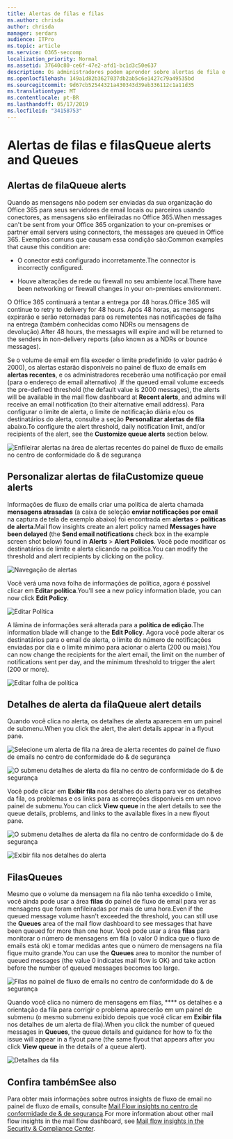 ```yaml
---
title: Alertas de filas e filas
ms.author: chrisda
author: chrisda
manager: serdars
audience: ITPro
ms.topic: article
ms.service: O365-seccomp
localization_priority: Normal
ms.assetid: 37640c80-ce6f-47e2-afd1-bc1d3c50e637
description: Os administradores podem aprender sobre alertas de fila e filas no painel de fluxo de emails no centro de conformidade do & de segurança.
ms.openlocfilehash: 149a1d82b3627037db2ab5c6e1427c79a49535bd
ms.sourcegitcommit: 9d67cb52544321a430343d39eb336112c1a11d35
ms.translationtype: MT
ms.contentlocale: pt-BR
ms.lasthandoff: 05/17/2019
ms.locfileid: "34158753"
---
```

# <a name="queue-alerts-and-queues"></a><span data-ttu-id="d4f06-103">Alertas de filas e filas</span><span class="sxs-lookup"><span data-stu-id="d4f06-103">Queue alerts and Queues</span></span>

## <a name="queue-alerts"></a><span data-ttu-id="d4f06-104">Alertas de fila</span><span class="sxs-lookup"><span data-stu-id="d4f06-104">Queue alerts</span></span>

<span data-ttu-id="d4f06-105">Quando as mensagens não podem ser enviadas da sua organização do Office 365 para seus servidores de email locais ou parceiros usando conectores, as mensagens são enfileiradas no Office 365.</span><span class="sxs-lookup"><span data-stu-id="d4f06-105">When messages can't be sent from your Office 365 organization to your on-premises or partner email servers using connectors, the messages are queued in Office 365.</span></span> <span data-ttu-id="d4f06-106">Exemplos comuns que causam essa condição são:</span><span class="sxs-lookup"><span data-stu-id="d4f06-106">Common examples that cause this condition are:</span></span>

- <span data-ttu-id="d4f06-107">O conector está configurado incorretamente.</span><span class="sxs-lookup"><span data-stu-id="d4f06-107">The connector is incorrectly configured.</span></span>

- <span data-ttu-id="d4f06-108">Houve alterações de rede ou firewall no seu ambiente local.</span><span class="sxs-lookup"><span data-stu-id="d4f06-108">There have been networking or firewall changes in your on-premises environment.</span></span>

<span data-ttu-id="d4f06-109">O Office 365 continuará a tentar a entrega por 48 horas.</span><span class="sxs-lookup"><span data-stu-id="d4f06-109">Office 365 will continue to retry to delivery for 48 hours.</span></span> <span data-ttu-id="d4f06-110">Após 48 horas, as mensagens expirarão e serão retornadas para os remetentes nas notificações de falha na entrega (também conhecidas como NDRs ou mensagens de devolução).</span><span class="sxs-lookup"><span data-stu-id="d4f06-110">After 48 hours, the messages will expire and will be returned to the senders in non-delivery reports (also known as a NDRs or bounce messages).</span></span>

<span data-ttu-id="d4f06-111">Se o volume de email em fila exceder o limite predefinido (o valor padrão é 2000), os alertas estarão disponíveis no painel de fluxo de emails em **alertas recentes**, e os administradores receberão uma notificação por email (para o endereço de email alternativo) .</span><span class="sxs-lookup"><span data-stu-id="d4f06-111">If the queued email volume exceeds the pre-defined threshold (the default value is 2000 messages), the alerts will be available in the mail flow dashboard at **Recent alerts**, and admins will receive an email notification (to their alternative email address).</span></span> <span data-ttu-id="d4f06-112">Para configurar o limite de alerta, o limite de notificação diária e/ou os destinatários do alerta, consulte a seção **Personalizar alertas de fila** abaixo.</span><span class="sxs-lookup"><span data-stu-id="d4f06-112">To configure the alert threshold, daily notification limit, and/or recipients of the alert, see the **Customize queue alerts** section below.</span></span>

![Enfileirar alertas na área de alertas recentes do painel de fluxo de emails no centro de conformidade do & de segurança](media/5fc4a51c-6118-4270-960b-c6b176ef94ae.png)

## <a name="customize-queue-alerts"></a><span data-ttu-id="d4f06-114">Personalizar alertas de fila</span><span class="sxs-lookup"><span data-stu-id="d4f06-114">Customize queue alerts</span></span>

<span data-ttu-id="d4f06-115">Informações de fluxo de emails criar uma política de alerta chamada **mensagens atrasadas** (a caixa de seleção **enviar notificações por email** na captura de tela de exemplo abaixo) foi encontrada em **alertas** \> **políticas de alerta**.</span><span class="sxs-lookup"><span data-stu-id="d4f06-115">Mail flow insights create an alert policy named **Messages have been delayed** (the **Send email notifications** check box in the example screen shot below) found in **Alerts** \> **Alert Policies**.</span></span> <span data-ttu-id="d4f06-116">Você pode modificar os destinatários de limite e alerta clicando na política.</span><span class="sxs-lookup"><span data-stu-id="d4f06-116">You can modify the threshold and alert recipients by clicking on the policy.</span></span>

![Navegação de alertas](media/efb95976-9e0b-484e-a2fd-093c5bc7a40f.png)

<span data-ttu-id="d4f06-118">Você verá uma nova folha de informações de política, agora é possível clicar em **Editar política**.</span><span class="sxs-lookup"><span data-stu-id="d4f06-118">You'll see a new policy information blade, you can now click **Edit Policy**.</span></span>

![Editar Política ](media/ed2aceae-3ee2-4849-a17e-87915987a7dd.png)

<span data-ttu-id="d4f06-120">A lâmina de informações será alterada para a **política de edição**.</span><span class="sxs-lookup"><span data-stu-id="d4f06-120">The information blade will change to the **Edit Policy**.</span></span> <span data-ttu-id="d4f06-121">Agora você pode alterar os destinatários para o email de alerta, o limite do número de notificações enviadas por dia e o limite mínimo para acionar o alerta (200 ou mais).</span><span class="sxs-lookup"><span data-stu-id="d4f06-121">You can now change the recipients for the alert email, the limit on the number of notifications sent per day, and the minimum threshold to trigger the alert (200 or more).</span></span>

![Editar folha de política](media/c657cc74-7867-474c-b2c9-dc478449f990.png)

## <a name="queue-alert-details"></a><span data-ttu-id="d4f06-123">Detalhes de alerta da fila</span><span class="sxs-lookup"><span data-stu-id="d4f06-123">Queue alert details</span></span>

<span data-ttu-id="d4f06-124">Quando você clica no alerta, os detalhes de alerta aparecem em um painel de submenu.</span><span class="sxs-lookup"><span data-stu-id="d4f06-124">When you click the alert, the alert details appear in a flyout pane.</span></span>

![Selecione um alerta de fila na área de alerta recentes do painel de fluxo de emails no centro de conformidade do & de segurança](media/1f6b0e96-5b2c-41ef-9684-9d813b3fabe6.png)

![O submenu detalhes de alerta da fila no centro de conformidade do & de segurança](media/105c8fff-912f-4763-8806-2740ebdecd4b.png)

<span data-ttu-id="d4f06-127">Você pode clicar em **Exibir fila** nos detalhes do alerta para ver os detalhes da fila, os problemas e os links para as correções disponíveis em um novo painel de submenu.</span><span class="sxs-lookup"><span data-stu-id="d4f06-127">You can click **View queue** in the alert details to see the queue details, problems, and links to the available fixes in a new flyout pane.</span></span>

![O submenu detalhes de alerta da fila no centro de conformidade do & de segurança](media/8ff60955-55ef-4f32-a966-85e02cb608d1.png)

![Exibir fila nos detalhes do alerta](media/4eb088fe-5dd9-4bf4-b959-c1bb2545c515.png)

## <a name="queues"></a><span data-ttu-id="d4f06-130">Filas</span><span class="sxs-lookup"><span data-stu-id="d4f06-130">Queues</span></span>

<span data-ttu-id="d4f06-131">Mesmo que o volume da mensagem na fila não tenha excedido o limite, você ainda pode usar a área **filas** do painel de fluxo de email para ver as mensagens que foram enfileiradas por mais de uma hora.</span><span class="sxs-lookup"><span data-stu-id="d4f06-131">Even if the queued message volume hasn't exceeded the threshold, you can still use the **Queues** area of the mail flow dashboard to see messages that have been queued for more than one hour.</span></span> <span data-ttu-id="d4f06-132">Você pode usar a área **filas** para monitorar o número de mensagens em fila (o valor 0 indica que o fluxo de emails está ok) e tomar medidas antes que o número de mensagens na fila fique muito grande.</span><span class="sxs-lookup"><span data-stu-id="d4f06-132">You can use the **Queues** area to monitor the number of queued messages (the value 0 indicates mail flow is OK) and take action before the number of queued messages becomes too large.</span></span>

![Filas no painel de fluxo de emails no centro de conformidade do & de segurança](media/0ef6e2ef-dd22-4363-9d4a-b20a00babc9f.png)

<span data-ttu-id="d4f06-134">Quando você clica no número de mensagens em filas, \*\*\*\* os detalhes e a orientação da fila para corrigir o problema aparecerão em um painel de submenu (o mesmo submenu exibido depois que você clicar em **Exibir fila** nos detalhes de um alerta de fila).</span><span class="sxs-lookup"><span data-stu-id="d4f06-134">When you click the number of queued messages in **Queues**, the queue details and guidance for how to fix the issue will appear in a flyout pane (the same flyout that appears after you click **View queue** in the details of a queue alert).</span></span>

![Detalhes da fila](media/4eb088fe-5dd9-4bf4-b959-c1bb2545c515.png)

## <a name="see-also"></a><span data-ttu-id="d4f06-136">Confira também</span><span class="sxs-lookup"><span data-stu-id="d4f06-136">See also</span></span>

<span data-ttu-id="d4f06-137">Para obter mais informações sobre outros insights de fluxo de email no painel de fluxo de emails, consulte [Mail Flow insights no centro de conformidade de & de segurança](mail-flow-insights.md).</span><span class="sxs-lookup"><span data-stu-id="d4f06-137">For more information about other mail flow insights in the mail flow dashboard, see [Mail flow insights in the Security & Compliance Center](mail-flow-insights.md).</span></span>
